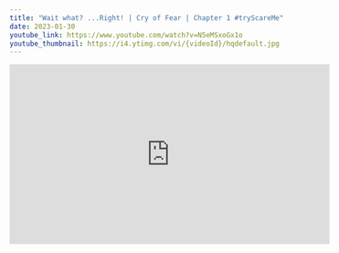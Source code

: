 ```yaml
---
title: "Wait what? ...Right! | Cry of Fear | Chapter 1 #tryScareMe"
date: 2023-01-30
youtube_link: https://www.youtube.com/watch?v=N5eMSxoGx1o
youtube_thumbnail: https://i4.ytimg.com/vi/{videoId}/hqdefault.jpg
---
```

<iframe width="560" height="315" src="https://www.youtube.com/embed/N5eMSxoGx1o" title="Wait what? ...Right! | Cry of Fear | Chapter 1 #tryScareMe" frameborder="0" allow="accelerometer; autoplay; clipboard-write; encrypted-media; gyroscope; picture-in-picture; web-share" allowfullscreen></iframe>
